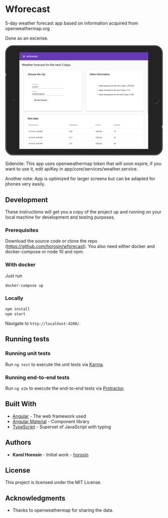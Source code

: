 # Wforecast

5-day weather forecast app based on information acquired from openweathermap.org

Done as an excerise.

![](docs/vis.png)

Sidenote: This app uses openweathermap token that will soon expire, if you want to use it, edit apiKey in app/core/services/weather.service.

Another note: App is optimized for larger screens but can be adapted for phones very easily.

## Development
These instructions will get you a copy of the project up and running on your local machine for development and testing purposes.

### Prerequisites
Download the source code or clone the repo (https://github.com/horosin/wforecast). You also need either docker and docker-compose or node 10 and npm.

### With docker
Just run
```
docker-compose up
```

### Locally
```
npm install
npm start
```

Navigate to `http://localhost:4200/`.

## Running tests

### Running unit tests

Run `ng test` to execute the unit tests via [Karma](https://karma-runner.github.io).

### Running end-to-end tests

Run `ng e2e` to execute the end-to-end tests via [Protractor](http://www.protractortest.org/).

## Built With

* [Angular](https://www.angular.io/) - The web framework used
* [Angular Material](https://material.angular.io/) - Component library
* [TypeScript](https://www.typescriptlang.org/) - Superset of JavaScript with typing

## Authors

* **Karol Horosin** - *Initial work* - [horosin](https://github.com/horosin)

## License

This project is licensed under the MIT License.

## Acknowledgments
- Thanks to openweathermap for sharing the data.
